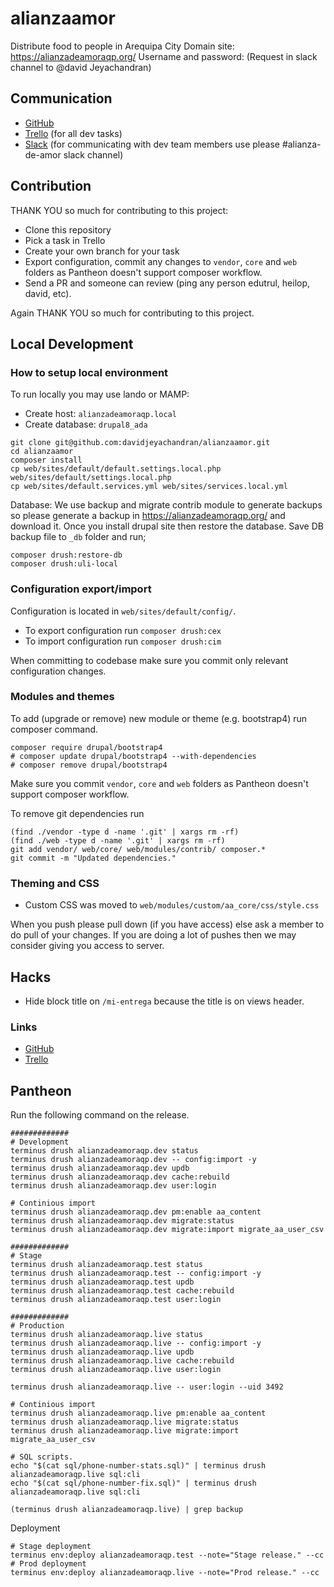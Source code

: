 # alianzaamor

Distribute food to people in Arequipa City
Domain site: https://alianzadeamoraqp.org/
Username and password: (Request in slack channel to @david Jeyachandran)

## Communication

* [GitHub](https://github.com/davidjeyachandran/alianzaamor/)
* [Trello](https://trello.com/b/8QaalXQV/alianza-de-amor) (for all dev tasks)
* [Slack](https://drupalappforfood.slack.com) (for communicating with dev team members use please #alianza-de-amor slack channel)

## Contribution

THANK YOU so much for contributing to this project:

- Clone this repository
- Pick a task in Trello
- Create your own branch for your task
- Export configuration, commit any changes to `vendor`, `core` and `web` folders as Pantheon doesn't support composer workflow.
- Send a PR and someone can review (ping any person edutrul, heilop, david, etc). 

Again THANK YOU so much for contributing to this project.

## Local Development

### How to setup local environment

To run locally you may use lando or MAMP:

* Create host: `alianzadeamoraqp.local`
* Create database: `drupal8_ada`

```
git clone git@github.com:davidjeyachandran/alianzaamor.git    
cd alianzaamor
composer install
cp web/sites/default/default.settings.local.php web/sites/default/settings.local.php
cp web/sites/default.services.yml web/sites/services.local.yml
```

Database: We use backup and migrate contrib module to generate backups so please generate a backup in https://alianzadeamoraqp.org/ and download it. Once you install drupal site then restore the database. Save DB backup file to `_db` folder and run;

```
composer drush:restore-db
composer drush:uli-local
```

### Configuration export/import

Configuration is located in `web/sites/default/config/`.

* To export configuration run `composer drush:cex`
* To import configuration run `composer drush:cim`

When committing to codebase make sure you commit only relevant configuration changes.

### Modules and themes

To add (upgrade or remove) new module or theme (e.g. bootstrap4) run composer command.

```
composer require drupal/bootstrap4
# composer update drupal/bootstrap4 --with-dependencies
# composer remove drupal/bootstrap4
```

Make sure you commit `vendor`, `core` and `web` folders as Pantheon doesn't support composer workflow.

To remove git dependencies run 

```
(find ./vendor -type d -name '.git' | xargs rm -rf)
(find ./web -type d -name '.git' | xargs rm -rf)
git add vendor/ web/core/ web/modules/contrib/ composer.*
git commit -m "Updated dependencies."
```

### Theming and CSS

* Custom CSS was moved to `web/modules/custom/aa_core/css/style.css`

When you push please pull down (if you have access) else ask a member to do pull of your changes. If you are doing a lot of pushes then we may consider giving you access to server.

## Hacks
- Hide block title on `/mi-entrega` because the title is on views header.

### Links

* [GitHub](https://github.com/davidjeyachandran/alianzaamor/)
* [Trello](https://trello.com/b/8QaalXQV/alianza-de-amor (for all dev tasks))

## Pantheon

Run the following command on the release.

```
#############
# Development
terminus drush alianzadeamoraqp.dev status
terminus drush alianzadeamoraqp.dev -- config:import -y
terminus drush alianzadeamoraqp.dev updb
terminus drush alianzadeamoraqp.dev cache:rebuild
terminus drush alianzadeamoraqp.dev user:login

# Continious import 
terminus drush alianzadeamoraqp.dev pm:enable aa_content
terminus drush alianzadeamoraqp.dev migrate:status
terminus drush alianzadeamoraqp.dev migrate:import migrate_aa_user_csv

#############
# Stage
terminus drush alianzadeamoraqp.test status
terminus drush alianzadeamoraqp.test -- config:import -y
terminus drush alianzadeamoraqp.test updb
terminus drush alianzadeamoraqp.test cache:rebuild
terminus drush alianzadeamoraqp.test user:login

#############
# Production
terminus drush alianzadeamoraqp.live status
terminus drush alianzadeamoraqp.live -- config:import -y
terminus drush alianzadeamoraqp.live updb
terminus drush alianzadeamoraqp.live cache:rebuild
terminus drush alianzadeamoraqp.live user:login

terminus drush alianzadeamoraqp.live -- user:login --uid 3492

# Continious import 
terminus drush alianzadeamoraqp.live pm:enable aa_content
terminus drush alianzadeamoraqp.live migrate:status
terminus drush alianzadeamoraqp.live migrate:import migrate_aa_user_csv

# SQL scripts.
echo "$(cat sql/phone-number-stats.sql)" | terminus drush alianzadeamoraqp.live sql:cli
echo "$(cat sql/phone-number-fix.sql)" | terminus drush alianzadeamoraqp.live sql:cli

(terminus drush alianzadeamoraqp.live) | grep backup
```

Deployment

```
# Stage deployment
terminus env:deploy alianzadeamoraqp.test --note="Stage release." --cc
# Prod deployment
terminus env:deploy alianzadeamoraqp.live --note="Prod release." --cc
```